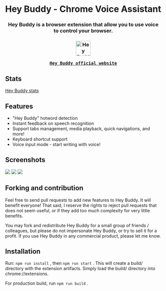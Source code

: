 # Hey Buddy - Chrome Voice Assistant

<h3 align="center">
  Hey Buddy is a browser extension that allow you to use voice to control  your browser.
</h3>
<h3 align="center">
  <a href="https://bewisse.com/heybuddy/">
  <img src="https://static.bewisse.com/heybuddy/icon_full.png" width="48px" alt="Hey Buddy" />
  </a>
  <a href="https://bewisse.com/heybuddy/">

    Hey Buddy official website

  </a>
</h3>

## Stats

<a href="https://chrome-stats.com/d/aollofiafbblhopkofbfmlmbhbdcblem">Hey Buddy stats</a>

## Features

* "Hey Buddy" hotword detection
* Instant feedback on speech recognition
* Support tabs management, media playback, quick navigations, and more!
* Keyboard shortcut support
* Voice input mode - start writing with voice!

## Screenshots

<img src="https://static.bewisse.com/heybuddy/heybuddy-screenshot1.png">

<img src="https://static.bewisse.com/heybuddy/heybuddy-screenshot2.png">

<img src="https://static.bewisse.com/heybuddy/heybuddy-screenshot3.png">

## Forking and contribution

Feel free to send pull requests to add new features to Hey Buddy. It will benefit everyone! That said, I reserve the rights to reject pull requests that does not seem useful, or if they add too much complexity for very little benefits.

You may fork and redistribute Hey Buddy for a small group of friends / colleagues, but please do not impersonate Hey Buddy, or try to sell it for a profit. If  you use Hey Buddy in any commercial product, please let me know.

## Installation

Run: `npm run install` , then `npm run start` . This will create a build/ directory with the extension artifacts.
Simply load the build/ directory into chrome://extensions.

For production build, run `npm run build` .

